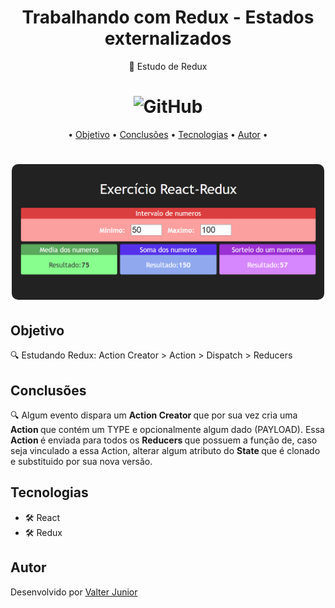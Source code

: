 <h1 align="center">Trabalhando com Redux - Estados externalizados </h1>


<p align="center"> 🚀 Estudo de Redux</p>

<h1 align="center"><img alt="GitHub" src="https://img.shields.io/github/license/valtercfjunior/portfolio"></h1>

<p align="center">•
 <a href="#objetivo">Objetivo</a> •
 <a href="#conclusões">Conclusões</a> •
 <a href="#tecnologias">Tecnologias</a> • 
 <a href="#autor">Autor</a> •
</p>



<h1 align="center">
    <img src="./public/readme-screenshot-1.png" style="width: 500px; border-radius:10px " >
    
</h1>

## **Objetivo**

<p> 🔍 Estudando Redux: Action Creator > Action > Dispatch > Reducers </p>

## **Conclusões**

<p> 🔍 Algum evento dispara um <strong> Action Creator </strong> que por sua vez cria uma <strong> Action </strong> que contém um TYPE e opcionalmente algum dado (PAYLOAD). Essa <strong> Action </strong> é enviada para todos os <strong> Reducers </strong> que possuem a função de, caso seja vinculado a essa Action, alterar algum atributo do <strong> State </strong> que é clonado e substituido por sua nova versão.  </p>


## **Tecnologias**

<ul>

<li>🛠 React
<li>🛠 Redux


</ul>



## **Autor**

<p> Desenvolvido por <a href="https://github.com/valtercfjunior">Valter Junior</a> </p>
